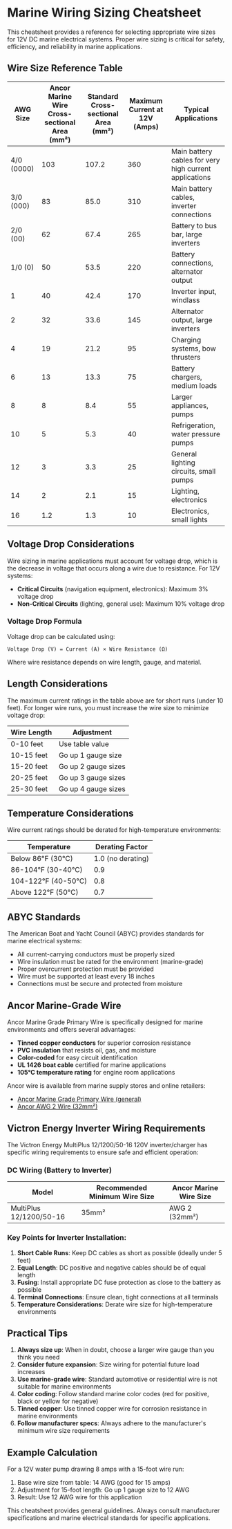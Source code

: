 # Marine Wiring Sizing Cheatsheet

This cheatsheet provides a reference for selecting appropriate wire sizes for 12V DC marine electrical systems. Proper wire sizing is critical for safety, efficiency, and reliability in marine applications.

## Wire Size Reference Table

| AWG Size | Ancor Marine Wire Cross-sectional Area (mm²) | Standard Cross-sectional Area (mm²) | Maximum Current at 12V (Amps) | Typical Applications |
|----------|----------------------------------------------|-------------------------------------|-------------------------------|----------------------|
| 4/0 (0000) | 103 | 107.2 | 360 | Main battery cables for very high current applications |
| 3/0 (000) | 83 | 85.0 | 310 | Main battery cables, inverter connections |
| 2/0 (00) | 62 | 67.4 | 265 | Battery to bus bar, large inverters |
| 1/0 (0) | 50 | 53.5 | 220 | Battery connections, alternator output |
| 1 | 40 | 42.4 | 170 | Inverter input, windlass |
| 2 | 32 | 33.6 | 145 | Alternator output, large inverters |
| 4 | 19 | 21.2 | 95 | Charging systems, bow thrusters |
| 6 | 13 | 13.3 | 75 | Battery chargers, medium loads |
| 8 | 8 | 8.4 | 55 | Larger appliances, pumps |
| 10 | 5 | 5.3 | 40 | Refrigeration, water pressure pumps |
| 12 | 3 | 3.3 | 25 | General lighting circuits, small pumps |
| 14 | 2 | 2.1 | 15 | Lighting, electronics |
| 16 | 1.2 | 1.3 | 10 | Electronics, small lights |

## Voltage Drop Considerations

Wire sizing in marine applications must account for voltage drop, which is the decrease in voltage that occurs along a wire due to resistance. For 12V systems:

- **Critical Circuits** (navigation equipment, electronics): Maximum 3% voltage drop
- **Non-Critical Circuits** (lighting, general use): Maximum 10% voltage drop

### Voltage Drop Formula

Voltage drop can be calculated using:

```
Voltage Drop (V) = Current (A) × Wire Resistance (Ω)
```

Where wire resistance depends on wire length, gauge, and material.

## Length Considerations

The maximum current ratings in the table above are for short runs (under 10 feet). For longer wire runs, you must increase the wire size to minimize voltage drop:

| Wire Length | Adjustment |
|-------------|------------|
| 0-10 feet | Use table value |
| 10-15 feet | Go up 1 gauge size |
| 15-20 feet | Go up 2 gauge sizes |
| 20-25 feet | Go up 3 gauge sizes |
| 25-30 feet | Go up 4 gauge sizes |

## Temperature Considerations

Wire current ratings should be derated for high-temperature environments:

| Temperature | Derating Factor |
|-------------|-----------------|
| Below 86°F (30°C) | 1.0 (no derating) |
| 86-104°F (30-40°C) | 0.9 |
| 104-122°F (40-50°C) | 0.8 |
| Above 122°F (50°C) | 0.7 |

## ABYC Standards

The American Boat and Yacht Council (ABYC) provides standards for marine electrical systems:

- All current-carrying conductors must be properly sized
- Wire insulation must be rated for the environment (marine-grade)
- Proper overcurrent protection must be provided
- Wire must be supported at least every 18 inches
- Connections must be secure and protected from moisture

## Ancor Marine-Grade Wire

Ancor Marine Grade Primary Wire is specifically designed for marine environments and offers several advantages:

- **Tinned copper conductors** for superior corrosion resistance
- **PVC insulation** that resists oil, gas, and moisture
- **Color-coded** for easy circuit identification
- **UL 1426 boat cable** certified for marine applications
- **105°C temperature rating** for engine room applications

Ancor wire is available from marine supply stores and online retailers:
- [Ancor Marine Grade Primary Wire (general)](https://www.amazon.com/Ancor-Marine-Grade-Primary-Battery/dp/B000NHZY8I)
- [Ancor AWG 2 Wire (32mm²)](https://www.amazon.com/Ancor-Marine-Grade-Primary-Battery/dp/B000NV2FWC/ref=sr_1_1?crid=1K0BYEWA7777E&keywords=ancor+awg+2)

## Victron Energy Inverter Wiring Requirements

The Victron Energy MultiPlus 12/1200/50-16 120V inverter/charger has specific wiring requirements to ensure safe and efficient operation:

### DC Wiring (Battery to Inverter)

| Model | Recommended Minimum Wire Size | Ancor Marine Wire Size |
|-------|-------------------------------|------------------------|
| MultiPlus 12/1200/50-16 | 35mm² | AWG 2 (32mm²) |

### Key Points for Inverter Installation:

1. **Short Cable Runs**: Keep DC cables as short as possible (ideally under 5 feet)
2. **Equal Length**: DC positive and negative cables should be of equal length
3. **Fusing**: Install appropriate DC fuse protection as close to the battery as possible
4. **Terminal Connections**: Ensure clean, tight connections at all terminals
5. **Temperature Considerations**: Derate wire size for high-temperature environments

## Practical Tips

1. **Always size up**: When in doubt, choose a larger wire gauge than you think you need
2. **Consider future expansion**: Size wiring for potential future load increases
3. **Use marine-grade wire**: Standard automotive or residential wire is not suitable for marine environments
4. **Color coding**: Follow standard marine color codes (red for positive, black or yellow for negative)
5. **Tinned copper**: Use tinned copper wire for corrosion resistance in marine environments
6. **Follow manufacturer specs**: Always adhere to the manufacturer's minimum wire size requirements

## Example Calculation

For a 12V water pump drawing 8 amps with a 15-foot wire run:

1. Base wire size from table: 14 AWG (good for 15 amps)
2. Adjustment for 15-foot length: Go up 1 gauge size to 12 AWG
3. Result: Use 12 AWG wire for this application

This cheatsheet provides general guidelines. Always consult manufacturer specifications and marine electrical standards for specific applications.
